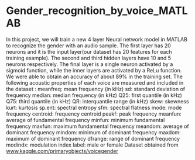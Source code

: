# Gender_recognition_by_voice_MATLAB
In this project, we will train a new 4 layer Neural network model in MATLAB to recognize the gender with an audio sample. The first layer has 20 neurons and it is the input layer(our dataset has 20 features for each training example). The second and third hidden layers have 10 and 5 neurons respectively. The final layer is a single neuron activated by a sigmoid function, while the inner layers are activated by a ReLu function. We were able to obtain an accuracy of about 89% in the training set.
The following acoustic properties of each voice are measured and included in the dataset :
meanfreq: mean frequency (in kHz)
sd: standard deviation of frequency
median: median frequency (in kHz)
Q25: first quantile (in kHz)
Q75: third quantile (in kHz)
QR: interquantile range (in kHz)
skew: skewness 
kurt: kurtosis 
sp.ent: spectral entropy
sfm: spectral flatness
mode: mode frequency
centroid: frequency centroid
peakf: peak frequency 
meanfun: average of fundamental frequency 
minfun: minimum fundamental frequency 
maxfun: maximum fundamental frequency 
meandom: average of dominant frequency
mindom: minimum of dominant frequency 
maxdom: maximum of dominant frequency 
dfrange: range of dominant frequency 
modindx: modulation index
label: male or female
Dataset obtained from www.kaggle.com/primaryobjects/voicegender

